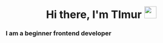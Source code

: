 <h1 align="center">Hi there, I'm TImur 
<img src="https://github.com/blackcater/blackcater/raw/main/images/Hi.gif" height="32"/></h1>
<h3>I am a beginner frontend developer</h3>
